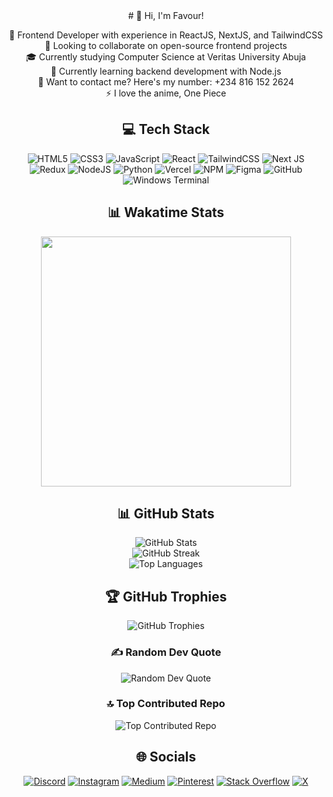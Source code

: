 <div style="text-align: center;">
# 👋 Hi, I'm Favour!

🔭 Frontend Developer with experience in ReactJS, NextJS, and TailwindCSS  
👯 Looking to collaborate on open-source frontend projects  
🎓 Currently studying Computer Science at Veritas University Abuja  
🌱 Currently learning backend development with Node.js  
💬 Want to contact me? Here's my number: +234 816 152 2624  
⚡ I love the anime, One Piece

## 💻 Tech Stack

![HTML5](https://img.shields.io/badge/html5-%23E34F26.svg?style=for-the-badge&logo=html5&logoColor=white) 
![CSS3](https://img.shields.io/badge/css3-%231572B6.svg?style=for-the-badge&logo=css3&logoColor=white) 
![JavaScript](https://img.shields.io/badge/javascript-%23323330.svg?style=for-the-badge&logo=javascript&logoColor=%23F7DF1E) 
![React](https://img.shields.io/badge/react-%2320232a.svg?style=for-the-badge&logo=react&logoColor=%2361DAFB) 
![TailwindCSS](https://img.shields.io/badge/tailwindcss-%2338B2AC.svg?style=for-the-badge&logo=tailwind-css&logoColor=white) 
![Next JS](https://img.shields.io/badge/Next-black?style=for-the-badge&logo=next.js&logoColor=white) 
![Redux](https://img.shields.io/badge/redux-%23593d88.svg?style=for-the-badge&logo=redux&logoColor=white) 
![NodeJS](https://img.shields.io/badge/node.js-6DA55F?style=for-the-badge&logo=node.js&logoColor=white) 
![Python](https://img.shields.io/badge/python-3670A0?style=for-the-badge&logo=python&logoColor=ffdd54) 
![Vercel](https://img.shields.io/badge/vercel-%23000000.svg?style=for-the-badge&logo=vercel&logoColor=white) 
![NPM](https://img.shields.io/badge/NPM-%23CB3837.svg?style=for-the-badge&logo=npm&logoColor=white) 
![Figma](https://img.shields.io/badge/figma-%23F24E1E.svg?style=for-the-badge&logo=figma&logoColor=white) 
![GitHub](https://img.shields.io/badge/github-%23121011.svg?style=for-the-badge&logo=github&logoColor=white) 
![Windows Terminal](https://img.shields.io/badge/Windows%20Terminal-%234D4D4D.svg?style=for-the-badge&logo=windows-terminal&logoColor=white)

## 📊 Wakatime Stats
<img src="https://wakatime.com/share/@Favour07/a4824e0f-c329-4f3d-9741-fe2b2687417a.svg" height='400'/>

## 📊 GitHub Stats

![GitHub Stats](https://github-readme-stats.vercel.app/api?username=favourachara07&theme=dark&hide_border=false&include_all_commits=true&count_private=true)  
![GitHub Streak](https://github-readme-streak-stats.herokuapp.com/?user=favourachara07&theme=dark&hide_border=false)  
![Top Languages](https://github-readme-stats.vercel.app/api/top-langs/?username=favourachara07&theme=dark&hide_border=false&include_all_commits=true&count_private=true&layout=compact)

## 🏆 GitHub Trophies

![GitHub Trophies](https://github-profile-trophy.vercel.app/?username=favourachara07&theme=nord&no-frame=false&no-bg=true&margin-w=4)

### ✍️ Random Dev Quote

![Random Dev Quote](https://quotes-github-readme.vercel.app/api?type=vertical&theme=dark)

### 🔝 Top Contributed Repo

![Top Contributed Repo](https://github-contributor-stats.vercel.app/api?username=favourachara07&limit=5&theme=dark&combine_all_yearly_contributions=true)

## 🌐 Socials

[![Discord](https://img.shields.io/badge/Discord-%237289DA.svg?logo=discord&logoColor=white)](https://discord.gg/Wb3ne9fP) 
[![Instagram](https://img.shields.io/badge/Instagram-%23E4405F.svg?logo=Instagram&logoColor=white)](https://instagram.com/achara_morales) 
[![Medium](https://img.shields.io/badge/Medium-12100E?logo=medium&logoColor=white)](https://medium.com/@acharafavour01) 
[![Pinterest](https://img.shields.io/badge/Pinterest-%23E60023.svg?logo=Pinterest&logoColor=white)](https://pinterest.com/acharafavour) 
[![Stack Overflow](https://img.shields.io/badge/-Stackoverflow-FE7A16?logo=stack-overflow&logoColor=white)](https://stackoverflow.com/users/26378929) 
[![X](https://img.shields.io/badge/X-black.svg?logo=X&logoColor=white)](https://x.com/favour2207)

<!-- Proudly created with GPRM ( https://gprm.itsvg.in ) -->
</div>
